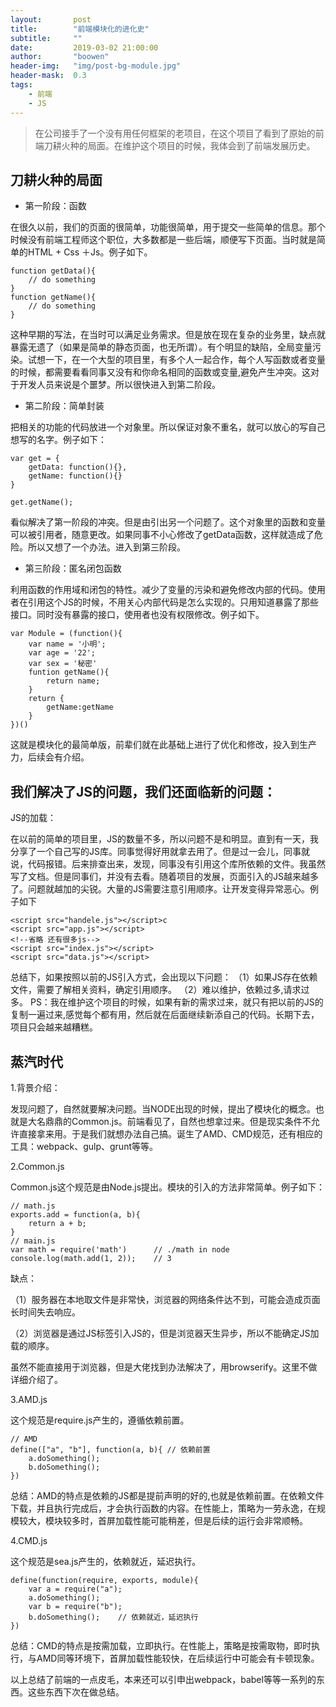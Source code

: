 ```yaml
---
layout:       post
title:        "前端模块化的进化史"
subtitle:     ""
date:         2019-03-02 21:00:00
author:       "boowen"
header-img:   "img/post-bg-module.jpg"
header-mask:  0.3
tags:
    - 前端
    - JS
---
```

>在公司接手了一个没有用任何框架的老项目，在这个项目了看到了原始的前端刀耕火种的局面。在维护这个项目的时候，我体会到了前端发展历史。

## 刀耕火种的局面
- 第一阶段：函数

在很久以前，我们的页面的很简单，功能很简单，用于提交一些简单的信息。那个时候没有前端工程师这个职位，大多数都是一些后端，顺便写下页面。当时就是简单的HTML + Css ＋Js。例子如下。

```
function getData(){
    // do something
}
function getName(){
    // do something
}
```
 这种早期的写法，在当时可以满足业务需求。但是放在现在复杂的业务里，缺点就暴露无遗了（如果是简单的静态页面，也无所谓）。有个明显的缺陷，全局变量污染。试想一下，在一个大型的项目里，有多个人一起合作，每个人写函数或者变量的时候，都需要看看同事又没有和你命名相同的函数或变量,避免产生冲突。这对于开发人员来说是个噩梦。所以很快进入到第二阶段。

 - 第二阶段：简单封装

把相关的功能的代码放进一个对象里。所以保证对象不重名，就可以放心的写自己想写的名字。例子如下：

```
var get = {
    getData: function(){},
    getName: function(){}
}

get.getName();
```
看似解决了第一阶段的冲突。但是由引出另一个问题了。这个对象里的函数和变量可以被引用者，随意更改。如果同事不小心修改了getData函数，这样就造成了危险。所以又想了一个办法。进入到第三阶段。

- 第三阶段：匿名闭包函数

利用函数的作用域和闭包的特性。减少了变量的污染和避免修改内部的代码。使用者在引用这个JS的时候，不用关心内部代码是怎么实现的。只用知道暴露了那些接口。同时没有暴露的接口，使用者也没有权限修改。例子如下。

```
var Module = (function(){
    var name = '小明';
    var age = '22';
    var sex = '秘密'
    funtion getName(){
        return name;
    }
    return {
        getName:getName
    }
})()
```
这就是模块化的最简单版，前辈们就在此基础上进行了优化和修改，投入到生产力，后续会有介绍。

## 我们解决了JS的问题，我们还面临新的问题：

JS的加载：

在以前的简单的项目里，JS的数量不多，所以问题不是和明显。直到有一天，我分享了一个自己写的JS库。同事觉得好用就拿去用了。但是过一会儿，同事就说，代码报错。后来排查出来，发现，同事没有引用这个库所依赖的文件。我虽然写了文档。但是同事们，并没有去看。随着项目的发展，页面引入的JS越来越多了。问题就越加的尖锐。大量的JS需要注意引用顺序。让开发变得异常恶心。例子如下

```
<script src="handele.js"></script>c
<script src="app.js"></script>
<!--省略 还有很多js-->
<script src="index.js"></script>
<script src="data.js"></script>
```

总结下，如果按照以前的JS引入方式，会出现以下问题：
（1）如果JS存在依赖文件，需要了解相关资料，确定引用顺序。
（2）难以维护，依赖过多,请求过多。
PS：我在维护这个项目的时候，如果有新的需求过来，就只有把以前的JS的复制一遍过来,感觉每个都有用，然后就在后面继续新添自己的代码。长期下去，项目只会越来越糟糕。
## 蒸汽时代

1.背景介绍：

发现问题了，自然就要解决问题。当NODE出现的时候，提出了模块化的概念。也就是大名鼎鼎的Common.js。前端看见了，自然也想拿过来。但是现实条件不允许直接拿来用。于是我们就想办法自己搞。诞生了AMD、CMD规范，还有相应的工具：webpack、gulp、grunt等等。

2.Common.js

Common.js这个规范是由Node.js提出。模块的引入的方法非常简单。例子如下：

```
// math.js
exports.add = function(a, b){
    return a + b;
}
// main.js
var math = require('math')      // ./math in node
console.log(math.add(1, 2));    // 3
```
缺点：

（1）服务器在本地取文件是非常快，浏览器的网络条件达不到，可能会造成页面长时间失去响应。

（2）浏览器是通过JS标签引入JS的，但是浏览器天生异步，所以不能确定JS加载的顺序。

虽然不能直接用于浏览器，但是大佬找到办法解决了，用browserify。这里不做详细介绍了。

3.AMD.js

这个规范是require.js产生的，遵循依赖前置。

```
// AMD 
define(["a", "b"], function(a, b){ // 依赖前置  
    a.doSomething();
    b.doSomething();
})
```
总结：AMD的特点是依赖的JS都是提前声明的好的,也就是依赖前置。在依赖文件下载，并且执行完成后，才会执行函数的内容。在性能上，策略为一劳永逸，在规模较大，模块较多时，首屏加载性能可能稍差，但是后续的运行会非常顺畅。

4.CMD.js

这个规范是sea.js产生的，依赖就近，延迟执行。

```
define(function(require, exports, module){
    var a = require("a");
    a.doSomething();
    var b = require("b");
    b.doSomething();    // 依赖就近，延迟执行
})
```

总结：CMD的特点是按需加载，立即执行。在性能上，策略是按需取物，即时执行，与AMD同等环境下，首屏加载性能较快，在后续运行中可能会有卡顿现象。

以上总结了前端的一点皮毛，本来还可以引申出webpack，babel等等一系列的东西。这些东西下次在做总结。












